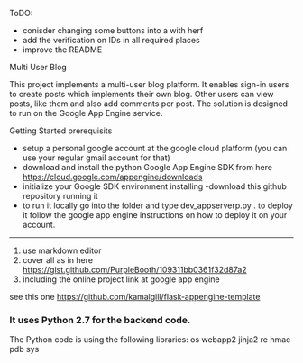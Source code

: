 ToDO:
- conisder changing some buttons into a with herf 
- add the verification on IDs in all required places
- improve the README

Multi User Blog

This project implements a multi-user blog platform. It enables sign-in users to create posts which implements their own blog. Other users can view posts, like them and 
also add comments per post. The solution is designed to run on the Google App Engine service.  


Getting Started
prerequisits
- setup a personal google account at the google cloud platform (you can use your regular gmail account for that)
- download and install the python Google App Engine SDK from here https://cloud.google.com/appengine/downloads 
- initialize your Google SDK environment 
installing 
-download this github repository 
running it
- to run it locally go into the folder and type dev_appserverp.py .
to deploy it follow the google app engine instructions on how to deploy it on your account.

_______________________________________________

1. use markdown editor 
2. cover all as in here  https://gist.github.com/PurpleBooth/109311bb0361f32d87a2
3.  including the online project link at google app engine

see this one https://github.com/kamalgill/flask-appengine-template


### It uses Python 2.7 for the backend code.

The Python code is using the following libraries:
os
webapp2
jinja2
re
hmac
pdb
sys
